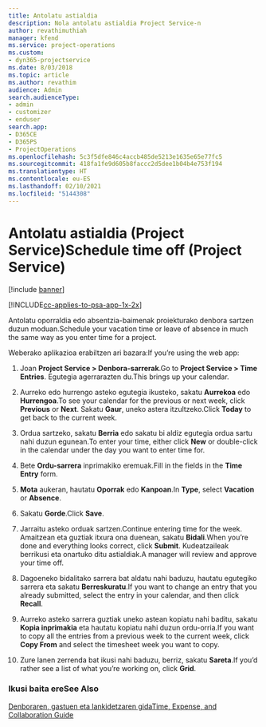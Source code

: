 ```yaml
---
title: Antolatu astialdia
description: Nola antolatu astialdia Project Service-n
author: revathimuthiah
manager: kfend
ms.service: project-operations
ms.custom:
- dyn365-projectservice
ms.date: 8/03/2018
ms.topic: article
ms.author: revathim
audience: Admin
search.audienceType:
- admin
- customizer
- enduser
search.app:
- D365CE
- D365PS
- ProjectOperations
ms.openlocfilehash: 5c3f5dfe846c4accb485de5213e1635e65e77fc5
ms.sourcegitcommit: 418fa1fe9d605b8faccc2d5dee1b04b4e753f194
ms.translationtype: HT
ms.contentlocale: eu-ES
ms.lasthandoff: 02/10/2021
ms.locfileid: "5144308"
---
```

# <a name="schedule-time-off-project-service"></a><span data-ttu-id="f7357-103">Antolatu astialdia (Project Service)</span><span class="sxs-lookup"><span data-stu-id="f7357-103">Schedule time off (Project Service)</span></span>

[!include [banner](../includes/psa-now-project-operations.md)]

[!INCLUDE[cc-applies-to-psa-app-1x-2x](../includes/cc-applies-to-psa-app-1x-2x.md)]

<span data-ttu-id="f7357-104">Antolatu oporraldia edo absentzia-baimenak proiekturako denbora sartzen duzun moduan.</span><span class="sxs-lookup"><span data-stu-id="f7357-104">Schedule your vacation time or leave of absence in much the same way as you enter time for a project.</span></span>  
  
 <span data-ttu-id="f7357-105">Weberako aplikazioa erabiltzen ari bazara:</span><span class="sxs-lookup"><span data-stu-id="f7357-105">If you’re using the web app:</span></span>  
  
1.  <span data-ttu-id="f7357-106">Joan **Project Service > Denbora-sarrerak**.</span><span class="sxs-lookup"><span data-stu-id="f7357-106">Go to **Project Service > Time Entries**.</span></span> <span data-ttu-id="f7357-107">Egutegia agerrarazten du.</span><span class="sxs-lookup"><span data-stu-id="f7357-107">This brings up your calendar.</span></span>  
  
2.  <span data-ttu-id="f7357-108">Aurreko edo hurrengo asteko egutegia ikusteko, sakatu **Aurrekoa** edo **Hurrengoa**.</span><span class="sxs-lookup"><span data-stu-id="f7357-108">To see your calendar for the previous or next week, click **Previous** or **Next**.</span></span> <span data-ttu-id="f7357-109">Sakatu **Gaur**, uneko astera itzultzeko.</span><span class="sxs-lookup"><span data-stu-id="f7357-109">Click **Today** to get back to the current week.</span></span>  
  
3.  <span data-ttu-id="f7357-110">Ordua sartzeko, sakatu **Berria** edo sakatu bi aldiz egutegia ordua sartu nahi duzun egunean.</span><span class="sxs-lookup"><span data-stu-id="f7357-110">To enter your time, either click **New** or double-click in the calendar under the day you want to enter time for.</span></span>  
  
4.  <span data-ttu-id="f7357-111">Bete **Ordu-sarrera** inprimakiko eremuak.</span><span class="sxs-lookup"><span data-stu-id="f7357-111">Fill in the fields in the **Time Entry** form.</span></span>  
  
5.  <span data-ttu-id="f7357-112">**Mota** aukeran, hautatu **Oporrak** edo **Kanpoan**.</span><span class="sxs-lookup"><span data-stu-id="f7357-112">In **Type**, select **Vacation** or **Absence**.</span></span>  
  
6.  <span data-ttu-id="f7357-113">Sakatu **Gorde**.</span><span class="sxs-lookup"><span data-stu-id="f7357-113">Click **Save**.</span></span>  
  
7.  <span data-ttu-id="f7357-114">Jarraitu asteko orduak sartzen.</span><span class="sxs-lookup"><span data-stu-id="f7357-114">Continue entering time for the week.</span></span> <span data-ttu-id="f7357-115">Amaitzean eta guztiak itxura ona duenean, sakatu **Bidali**.</span><span class="sxs-lookup"><span data-stu-id="f7357-115">When you’re done and everything looks correct, click **Submit**.</span></span> <span data-ttu-id="f7357-116">Kudeatzaileak berrikusi eta onartuko ditu astialdiak.</span><span class="sxs-lookup"><span data-stu-id="f7357-116">A manager will review and approve your time off.</span></span>  
  
8.  <span data-ttu-id="f7357-117">Dagoeneko bidalitako sarrera bat aldatu nahi baduzu, hautatu egutegiko sarrera eta sakatu **Berreskuratu**.</span><span class="sxs-lookup"><span data-stu-id="f7357-117">If you want to change an entry that you already submitted, select the entry in your calendar, and then click **Recall**.</span></span>  
  
9. <span data-ttu-id="f7357-118">Aurreko asteko sarrera guztiak uneko astean kopiatu nahi baditu, sakatu **Kopia inprimakia** eta hautatu kopiatu nahi duzun ordu-orria.</span><span class="sxs-lookup"><span data-stu-id="f7357-118">If you want to copy all the entries from a previous week to the current week, click **Copy From** and select the timesheet week you want to copy.</span></span>  
  
10. <span data-ttu-id="f7357-119">Zure lanen zerrenda bat ikusi nahi baduzu, berriz, sakatu **Sareta**.</span><span class="sxs-lookup"><span data-stu-id="f7357-119">If you’d rather see a list of what you’re working on, click **Grid**.</span></span>  
  
### <a name="see-also"></a><span data-ttu-id="f7357-120">Ikusi baita ere</span><span class="sxs-lookup"><span data-stu-id="f7357-120">See Also</span></span>  
 [<span data-ttu-id="f7357-121">Denboraren, gastuen eta lankidetzaren gida</span><span class="sxs-lookup"><span data-stu-id="f7357-121">Time, Expense, and Collaboration Guide</span></span>](../psa/time-expense-collaboration-guide.md)
